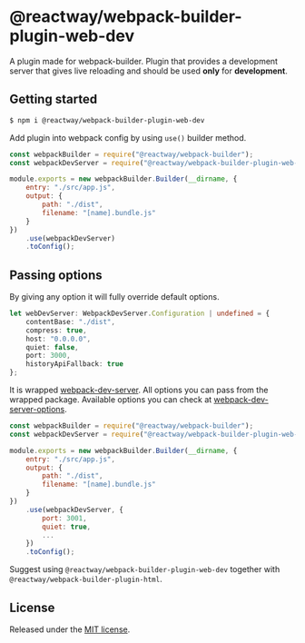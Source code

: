 # @reactway/webpack-builder-plugin-web-dev

A plugin made for webpack-builder. Plugin that provides a development server that gives live reloading and should be used **only** for **development**.

## Getting started

```sh
$ npm i @reactway/webpack-builder-plugin-web-dev
```

Add plugin into webpack config by using `use()` builder method.

```js
const webpackBuilder = require("@reactway/webpack-builder");
const webpackDevServer = require("@reactway/webpack-builder-plugin-web-dev");

module.exports = new webpackBuilder.Builder(__dirname, {
    entry: "./src/app.js",
    output: {
        path: "./dist",
        filename: "[name].bundle.js"
    }
})
    .use(webpackDevServer)
    .toConfig();
```

## Passing options

By giving any option it will fully override default options.

```ts
let webDevServer: WebpackDevServer.Configuration | undefined = {
    contentBase: "./dist",
    compress: true,
    host: "0.0.0.0",
    quiet: false,
    port: 3000,
    historyApiFallback: true
};
```

It is wrapped [webpack-dev-server](https://www.npmjs.com/package/webpack-dev-server). All options you can pass from the wrapped package. Available options you can check at [webpack-dev-server-options](https://webpack.js.org/configuration/dev-server/#devserver).

```js
const webpackBuilder = require("@reactway/webpack-builder");
const webpackDevServer = require("@reactway/webpack-builder-plugin-web-dev");

module.exports = new webpackBuilder.Builder(__dirname, {
    entry: "./src/app.js",
    output: {
        path: "./dist",
        filename: "[name].bundle.js"
    }
})
    .use(webpackDevServer, {
        port: 3001,
        quiet: true,
        ...
    })
    .toConfig();
```

Suggest using `@reactway/webpack-builder-plugin-web-dev` together with `@reactway/webpack-builder-plugin-html`.

## License

Released under the [MIT license](LICENSE).
